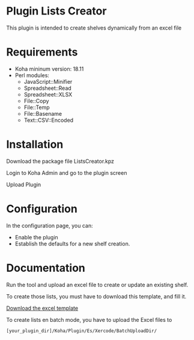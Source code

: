 # Plugin Lists Creator

This plugin is intended to create shelves dynamically from an excel file

# Requirements

- Koha mininum version: 18.11
- Perl modules:
    - JavaScript::Minifier
    - Spreadsheet::Read
    - Spreadsheet::XLSX
    - File::Copy
    - File::Temp
    - File::Basename
    - Text::CSV::Encoded

# Installation

Download the package file ListsCreator.kpz

Login to Koha Admin and go to the plugin screen

Upload Plugin

# Configuration

In the configuration page, you can:
- Enable the plugin
- Establish the defaults for a new shelf creation.

# Documentation

Run the tool and upload an excel file to create or update an existing shelf.

To create those lists,  you must have to download this template, and fill it.

[Download the excel template](doc/template.xlsx)

To create lists en batch mode,  you have  to upload the Excel files to 
```
[your_plugin_dir]/Koha/Plugin/Es/Xercode/BatchUploadDir/
```
